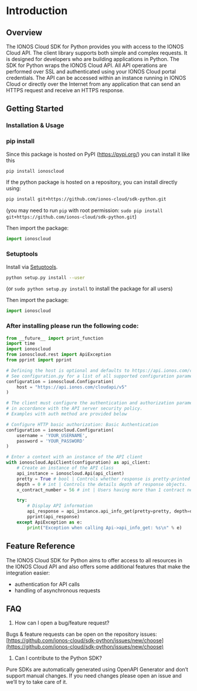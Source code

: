 # Introduction

## Overview

The IONOS Cloud SDK for Python provides you with access to the IONOS Cloud API. The client library supports both simple and complex requests. It is designed for developers who are building applications in Python. The SDK for Python wraps the IONOS Cloud API. All API operations are performed over SSL and authenticated using your IONOS Cloud portal credentials. The API can be accessed within an instance running in IONOS Cloud or directly over the Internet from any application that can send an HTTPS request and receive an HTTPS response.

## Getting Started

### Installation & Usage

### pip install

Since this package is hosted on PyPI (https://pypi.org/) you can install it like this

```sh
pip install ionoscloud
```

If the python package is hosted on a repository, you can install directly using:

```sh
pip install git+https://github.com/ionos-cloud/sdk-python.git
```
(you may need to run `pip` with root permission: `sudo pip install git+https://github.com/ionos-cloud/sdk-python.git`)


Then import the package:
```python
import ionoscloud
```

### Setuptools

Install via [Setuptools](http://pypi.python.org/pypi/setuptools).

```sh
python setup.py install --user
```
(or `sudo python setup.py install` to install the package for all users)

Then import the package:
```python
import ionoscloud
```

### After installing please run the following code:

```python
from __future__ import print_function
import time
import ionoscloud
from ionoscloud.rest import ApiException
from pprint import pprint

# Defining the host is optional and defaults to https://api.ionos.com/cloudapi/v5
# See configuration.py for a list of all supported configuration parameters.
configuration = ionoscloud.Configuration(
    host = "https://api.ionos.com/cloudapi/v5"
)

# The client must configure the authentication and authorization parameters
# in accordance with the API server security policy.
# Examples with auth method are provided below

# Configure HTTP basic authorization: Basic Authentication
configuration = ionoscloud.Configuration(
    username = 'YOUR_USERNAME',
    password = 'YOUR_PASSWORD'
)

# Enter a context with an instance of the API client
with ionoscloud.ApiClient(configuration) as api_client:
    # Create an instance of the API class
    api_instance = ionoscloud.Api(api_client)
    pretty = True # bool | Controls whether response is pretty-printed (with indentation and new lines) (optional) (default to True)
    depth = 0 # int | Controls the details depth of response objects.  Eg. GET /datacenters/[ID]  - depth=0: only direct properties are included. Children (servers etc.) are not included  - depth=1: direct properties and children references are included  - depth=2: direct properties and children properties are included  - depth=3: direct properties and children properties and children's children are included  - depth=... and so on (optional) (default to 0)
    x_contract_number = 56 # int | Users having more than 1 contract need to provide contract number, against which all API requests should be executed (optional)

    try:
        # Display API information
        api_response = api_instance.api_info_get(pretty=pretty, depth=depth, x_contract_number=x_contract_number)
        pprint(api_response)
    except ApiException as e:
        print("Exception when calling Api->api_info_get: %s\n" % e)
```

## Feature Reference

The IONOS Cloud SDK for Python aims to offer access to all resources in the IONOS Cloud API and also offers some additional features that make the integration easier:

* authentication for API calls
* handling of asynchronous requests 

## FAQ

1. How can I open a bug/feature request? 

Bugs & feature requests can be open on the repository issues: [https://github.com/ionos-cloud/sdk-python/issues/new/choose](https://github.com/ionos-cloud/sdk-python/issues/new/choose)

1. Can I contribute to the Python SDK?

Pure SDKs are automatically generated using OpenAPI Generator and don’t support manual changes. If you need changes please open an issue and we’ll try to take care of it.

